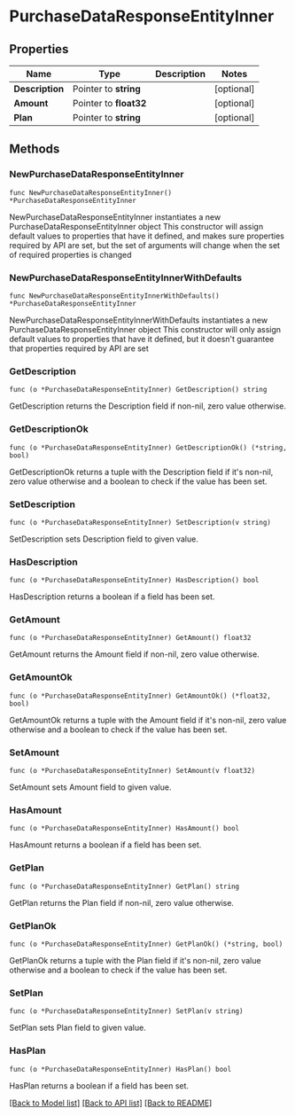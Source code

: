 # PurchaseDataResponseEntityInner

## Properties

Name | Type | Description | Notes
------------ | ------------- | ------------- | -------------
**Description** | Pointer to **string** |  | [optional] 
**Amount** | Pointer to **float32** |  | [optional] 
**Plan** | Pointer to **string** |  | [optional] 

## Methods

### NewPurchaseDataResponseEntityInner

`func NewPurchaseDataResponseEntityInner() *PurchaseDataResponseEntityInner`

NewPurchaseDataResponseEntityInner instantiates a new PurchaseDataResponseEntityInner object
This constructor will assign default values to properties that have it defined,
and makes sure properties required by API are set, but the set of arguments
will change when the set of required properties is changed

### NewPurchaseDataResponseEntityInnerWithDefaults

`func NewPurchaseDataResponseEntityInnerWithDefaults() *PurchaseDataResponseEntityInner`

NewPurchaseDataResponseEntityInnerWithDefaults instantiates a new PurchaseDataResponseEntityInner object
This constructor will only assign default values to properties that have it defined,
but it doesn't guarantee that properties required by API are set

### GetDescription

`func (o *PurchaseDataResponseEntityInner) GetDescription() string`

GetDescription returns the Description field if non-nil, zero value otherwise.

### GetDescriptionOk

`func (o *PurchaseDataResponseEntityInner) GetDescriptionOk() (*string, bool)`

GetDescriptionOk returns a tuple with the Description field if it's non-nil, zero value otherwise
and a boolean to check if the value has been set.

### SetDescription

`func (o *PurchaseDataResponseEntityInner) SetDescription(v string)`

SetDescription sets Description field to given value.

### HasDescription

`func (o *PurchaseDataResponseEntityInner) HasDescription() bool`

HasDescription returns a boolean if a field has been set.

### GetAmount

`func (o *PurchaseDataResponseEntityInner) GetAmount() float32`

GetAmount returns the Amount field if non-nil, zero value otherwise.

### GetAmountOk

`func (o *PurchaseDataResponseEntityInner) GetAmountOk() (*float32, bool)`

GetAmountOk returns a tuple with the Amount field if it's non-nil, zero value otherwise
and a boolean to check if the value has been set.

### SetAmount

`func (o *PurchaseDataResponseEntityInner) SetAmount(v float32)`

SetAmount sets Amount field to given value.

### HasAmount

`func (o *PurchaseDataResponseEntityInner) HasAmount() bool`

HasAmount returns a boolean if a field has been set.

### GetPlan

`func (o *PurchaseDataResponseEntityInner) GetPlan() string`

GetPlan returns the Plan field if non-nil, zero value otherwise.

### GetPlanOk

`func (o *PurchaseDataResponseEntityInner) GetPlanOk() (*string, bool)`

GetPlanOk returns a tuple with the Plan field if it's non-nil, zero value otherwise
and a boolean to check if the value has been set.

### SetPlan

`func (o *PurchaseDataResponseEntityInner) SetPlan(v string)`

SetPlan sets Plan field to given value.

### HasPlan

`func (o *PurchaseDataResponseEntityInner) HasPlan() bool`

HasPlan returns a boolean if a field has been set.


[[Back to Model list]](../README.md#documentation-for-models) [[Back to API list]](../README.md#documentation-for-api-endpoints) [[Back to README]](../README.md)


